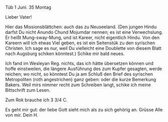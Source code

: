  Tüb 1 Juni. 35 Montag

Lieber Vater!

Hier das Missionsblättchen: auch das zu Neuseeland. (Den jungen Hindu darfst Du nicht Anundo Chund Mojumdar nennen; es ist eine Verwechslung. Er heißt Mung-sway-Mung, und ist Kareer, nicht eigentlich Hindu. Von den Kareern will ich etwas Viel geben, es ist ein Seitenstük zu den syrischen Christen. Ich sage es nur, weil Du vielleicht eine Doublette von diesem Blatt nach Augsburg schiken könntest.) Schike mir bald neues.

Ich fand im Wesleyan Reg. nichts, das ich hätte übersetzen können und hoffe einstweilen, die längere Ausführung des zum Kupfer gesagten, werde reichen; wo nicht, so könntest Du ja am Schluß den Brief des syrischen Metropoliten (roth angestrichen) ganz geben: oder die kurze Bemerkung Bakers. 
Weil mirs nimmer recht zum Schreiben langt, schike ich meine Bittschrift zum Lesen.

Zum Rok brauche ich 3 3/4 C.

Es geht mir gut: der liebe Gott sieht mich als zu sich gehörig an. Grüsse Alle von mir.
 Dein H.

